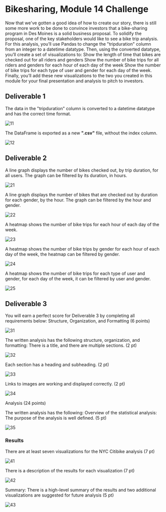 # Bikesharing, Module 14 Challenge

Now that we've gotten a good idea of how to create our story, there is still some more work to be done to convince investors that a bike-sharing program in Des Moines is a solid business proposal. To solidify the proposal, one of the key stakeholders would like to see a bike trip analysis.
For this analysis, you’ll use Pandas to change the "tripduration" column from an integer to a datetime datatype. Then, using the converted datatype, you’ll create a set of visualizations to:
Show the length of time that bikes are checked out for all riders and genders
Show the number of bike trips for all riders and genders for each hour of each day of the week
Show the number of bike trips for each type of user and gender for each day of the week.
Finally, you’ll add these new visualizations to the two you created in this module for your final presentation and analysis to pitch to investors.


## Deliverable 1

The data in the "tripduration" column is converted to a datetime datatype and has the correct time format.

![11](Images/11.png)

The DataFrame is exported as a new **".csv"** file, without the index column.

![12](Images/12.png)


## Deliverable 2

A line graph displays the number of bikes checked out, by trip duration, for all users. The graph can be filtered by its duration, in hours.

![21](Images/21.png)

A line graph displays the number of bikes that are checked out by duration for each gender, by the hour. The graph can be filtered by the hour and gender.

![22](Images/22.png)

A heatmap shows the number of bike trips for each hour of each day of the week.

![23](Images/23.png)

A heatmap shows the number of bike trips by gender for each hour of each day of the week, the heatmap can be filtered by gender.

![24](Images/24.png)

A heatmap shows the number of bike trips for each type of user and gender, for each day of the week, it can be filtered by user and gender.

![25](Images/25.png)


## Deliverable 3

You will earn a perfect score for Deliverable 3 by completing all requirements below:
Structure, Organization, and Formatting (6 points)

![31](Images/31.png)

The written analysis has the following structure, organization, and formatting:
There is a title, and there are multiple sections. (2 pt)

![32](Images/32.png)

Each section has a heading and subheading. (2 pt)

![33](Images/33.png)

Links to images are working and displayed correctly. (2 pt)

![34](Images/34.png)

Analysis (24 points)

The written analysis has the following:
Overview of the statistical analysis:
The purpose of the analysis is well defined. (5 pt)

![35](Images/35.png)

### Results

There are at least seven visualizations for the NYC Citibike analysis (7 pt)

![41](Images/41.png)

There is a description of the results for each visualization (7 pt)

![42](Images/42.png)

Summary:
There is a high-level summary of the results and two additional visualizations are suggested for future analysis (5 pt)

![43](Images/43.png)